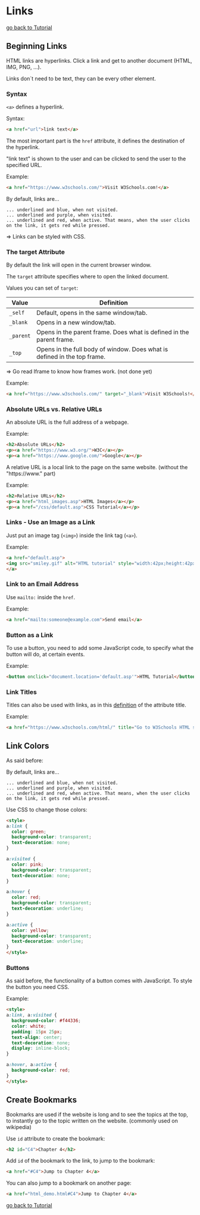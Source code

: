 # Links

[go back to Tutorial](00tutorial.md)

## Beginning Links

HTML links are hyperlinks. Click a link and get to another document (HTML, IMG, PNG, ...).

Links don´t need to be text, they can be every other element.

### Syntax

`<a>` defines a hyperlink.

Syntax:

```HTML
<a href="url">link text</a>
```

The most important part is the `href` attribute, it defines the destination of the hyperlink.

"link text" is shown to the user and can be clicked to send the user to the specified URL.

Example:

```HTML
<a href="https://www.w3schools.com/">Visit W3Schools.com!</a>
```

By default, links are...

    ... underlined and blue, when not visited.
    ... underlined and purple, when visited.
    ... underlined and red, when active. That means, when the user clicks on the link, it gets red while pressed.

=> Links can be styled with CSS.

### The target Attribute

By default the link will open in the current browser window.

The `target` attribute specifies where to open the linked document.

Values you can set of `target`:

| Value     | Definition                                                               |
| --------- | ------------------------------------------------------------------------ |
| `_self`   | Default, opens in the same window/tab.                                   |
| `_blank`  | Opens in a new window/tab.                                               |
| `_parent` | Opens in the parent frame. Does what is defined in the parent frame.     |
| `_top`    | Opens in the full body of window. Does what is defined in the top frame. |

=> Go read Iframe to know how frames work. (not done yet)

Example:

```HTML
<a href="https://www.w3schools.com/" target="_blank">Visit W3Schools!</a>
```

### Absolute URLs vs. Relative URLs

An absolute URL is the full address of a webpage.

Example:

```HTML
<h2>Absolute URLs</h2>
<p><a href="https://www.w3.org/">W3C</a></p>
<p><a href="https://www.google.com/">Google</a></p>
```

A relative URL is a local link to the page on the same website. (without the "https://www." part)

Example:

```HTML
<h2>Relative URLs</h2>
<p><a href="html_images.asp">HTML Images</a></p>
<p><a href="/css/default.asp">CSS Tutorial</a></p>
```

### Links - Use an Image as a Link

Just put an image tag (`<img>`) inside the link tag (`<a>`).

Example:

```HTML
<a href="default.asp">
<img src="smiley.gif" alt="HTML tutorial" style="width:42px;height:42px;">
</a>
```

### Link to an Email Address

Use `mailto:` inside the `href`.

Example:

```HTML
<a href="mailto:someone@example.com">Send email</a>
```

### Button as a Link

To use a button, you need to add some JavaScript code, to specify what the button will do, at certain events.

Example:

```HTML
<button onclick="document.location='default.asp'">HTML Tutorial</button>
```

### Link Titles

Titles can also be used with links, as in this [definition](#attributes) of the attribute title.

Example:

```HTML
<a href="https://www.w3schools.com/html/" title="Go to W3Schools HTML section">Visit our HTML Tutorial</a>
```

## Link Colors

As said before:

By default, links are...

    ... underlined and blue, when not visited.
    ... underlined and purple, when visited.
    ... underlined and red, when active. That means, when the user clicks on the link, it gets red while pressed.

Use CSS to change those colors:

```HTML
<style>
a:link {
  color: green;
  background-color: transparent;
  text-decoration: none;
}

a:visited {
  color: pink;
  background-color: transparent;
  text-decoration: none;
}

a:hover {
  color: red;
  background-color: transparent;
  text-decoration: underline;
}

a:active {
  color: yellow;
  background-color: transparent;
  text-decoration: underline;
}
</style>
```

### Buttons

As said before, the functionality of a button comes with JavaScript. To style the button you need CSS.

Example:

```HTML
<style>
a:link, a:visited {
  background-color: #f44336;
  color: white;
  padding: 15px 25px;
  text-align: center;
  text-decoration: none;
  display: inline-block;
}

a:hover, a:active {
  background-color: red;
}
</style>
```

## Create Bookmarks

Bookmarks are used if the website is long and to see the topics at the top, to instantly go to the topic written on the website. (commonly used on wikipedia)

Use `id` attribute to create the bookmark:

```HTML
<h2 id="C4">Chapter 4</h2>
```

Add `id` of the bookmark to the link, to jump to the bookmark:

```HTML
<a href="#C4">Jump to Chapter 4</a>
```

You can also jump to a bookmark on another page:

```HTML
<a href="html_demo.html#C4">Jump to Chapter 4</a>
```

[go back to Tutorial](00tutorial.md)
